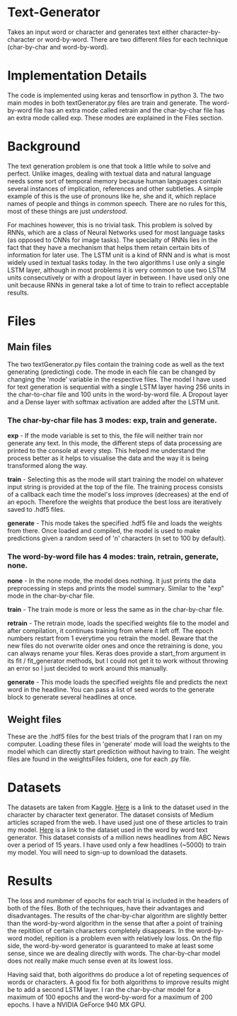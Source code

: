 # Text-Generator
Takes an input word or character and generates text either character-by-character or word-by-word. There are two different files for each technique (char-by-char and word-by-word).

# Implementation Details
The code is implemented using keras and tensorflow in python 3. 
The two main modes in both textGenerator.py files are train and generate. The word-by-word file has an extra mode called retrain and the char-by-char file has an extra mode called exp. These modes are explained in the Files section. 

# Background
The text generation problem is one that took a little while to solve and perfect. Unlike images, dealing with textual data and natural language needs some sort of temporal memory because human languages contain several instances of implication, references and other subtleties. A simple example of this is the use of pronouns like he, she and it, which replace names of people and things in common speech. There are no rules for this, most of these things are just _understood_.

For machines however, this is no trivial task. This problem is solved by RNNs, which are a class of Neural Networks used for most language tasks (as opposed to CNNs for image tasks). The specialty of RNNs lies in the fact that they have a mechanism that helps them retain certain bits of information for later use. The LSTM unit is a kind of RNN and is what is most widely used in textual tasks today. In the two algorithms I use only a single LSTM layer, although in most problems it is very common to use two LSTM units consecutively or with a dropout layer in between. I have used only one unit because RNNs in general take a lot of time to train to reflect acceptable results. 

# Files
## Main files
The two textGenerator.py files contain the training code as well as the text generating (predicting) code. The mode in each file can be changed by changing the 'mode' variable in the respective files. The model I have used for text generation is sequential with a single LSTM layer having 256 units in the char-to-char file and 100 units in the word-by-word file. A Dropout layer and a Dense layer with softmax activation are added after the LSTM unit.

### The char-by-char file has 3 modes: exp, train and generate.
**exp** - If the mode variable is set to this, the file will neither train nor generate any text. In this mode, the different steps of data processing are printed to the console at every step. This helped me understand the process better as it helps to visualise the data and the way it is being transformed along the way. 

**train** - Selecting this as the mode will start training the model on whatever input string is provided at the top of the file. The training process consists of a callback each time the model's loss improves (decreases) at the end of an epoch. Therefore the weights that produce the best loss are iteratively saved to .hdf5 files. 

**generate** - This mode takes the specified .hdf5 file and loads the weights from there. Once loaded and compiled, the model is used to make predictions given a random seed of 'n' characters (n set to 100 by default).

### The word-by-word file has 4 modes: train, retrain, generate, none.
**none** - In the none mode, the model does nothing. It just prints the data preprocessing in steps and prints the model summary. Similar to the "exp" mode in the char-by-char file.

**train** - The train mode is more or less the same as in the char-by-char file.  

**retrain** - The retrain mode, loads the specified weights file to the model and after compilation, it continues training from where it left off. The epoch numbers restart from 1 everytime you retrain the model. Beware that the new files do not overwrite older ones and once the retraining is done, you can always rename your files. Keras does provide a start_from argument in its fit / fit_generator methods, but I could not get it to work without throwing an error so I just decided to work around this manually. 

**generate** - This mode loads the specified weights file and predicts the next word in the headline. You can pass a list of seed words to the generate block to generate several headlines at once. 

## Weight files
These are the .hdf5 files for the best trials of the program that I ran on my computer. Loading these files in 'generate' mode will load the weights to the model which can directly start prediction without having to train. The weight files are found in the weightsFiles folders, one for each .py file. 

# Datasets
The datasets are taken from Kaggle. [Here](https://www.kaggle.com/sangarshanan/medium-articles-tagged-in-mldlai) is a link to the dataset used in the character by character text generator. The dataset consists of Medium articles scraped from the web. I have used just one of these articles to train my model. [Here](https://www.kaggle.com/therohk/million-headlines) is a link to the dataset used in the word by word text generator. This dataset consists of a million news headlines from ABC News over a period of 15 years. I have used only a few headlines (~5000) to train my model. You will need to sign-up to download the datasets.

# Results
The loss and numbmer of epochs for each trial is included in the headers of both of the files. Both of the techniques, have their advantages and disadvantages. The results of the char-by-char algorithm are slightly better than the word-by-word algorithm in the sense that after a point of training the repitition of certain characters completely disappears. In the word-by-word model, repition is a problem even with relatively low loss. On the flip side, the word-by-word generator is guaranteed to make at least some sense, since we are dealing directly with words. The char-by-char model does not really make much sense even at its lowest loss. 

Having said that, both algorithms do produce a lot of repeting sequences of words or characters. A good fix for both algorithms to improve results might be to add a second LSTM layer. I ran the char-by-char model for a maximum of 100 epochs and the word-by-word for a maximum of 200 epochs. I have a NVIDIA GeForce 940 MX GPU.
